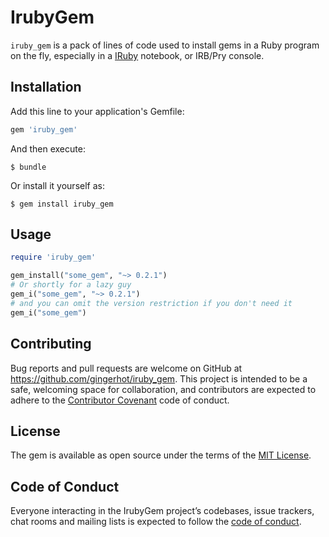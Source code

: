 # IrubyGem

`iruby_gem` is a pack of lines of code used to install gems in a Ruby program on the fly, especially in a [IRuby](https://github.com/SciRuby/iruby) notebook, or IRB/Pry console.

## Installation

Add this line to your application's Gemfile:

```ruby
gem 'iruby_gem'
```

And then execute:

    $ bundle

Or install it yourself as:

    $ gem install iruby_gem

## Usage

```ruby
require 'iruby_gem'

gem_install("some_gem", "~> 0.2.1")
# Or shortly for a lazy guy
gem_i("some_gem", "~> 0.2.1")
# and you can omit the version restriction if you don't need it
gem_i("some_gem")
```

## Contributing

Bug reports and pull requests are welcome on GitHub at https://github.com/gingerhot/iruby_gem. This project is intended to be a safe, welcoming space for collaboration, and contributors are expected to adhere to the [Contributor Covenant](http://contributor-covenant.org) code of conduct.

## License

The gem is available as open source under the terms of the [MIT License](https://opensource.org/licenses/MIT).

## Code of Conduct

Everyone interacting in the IrubyGem project’s codebases, issue trackers, chat rooms and mailing lists is expected to follow the [code of conduct](https://github.com/gingerhot/iruby_gem/blob/master/CODE_OF_CONDUCT.md).
